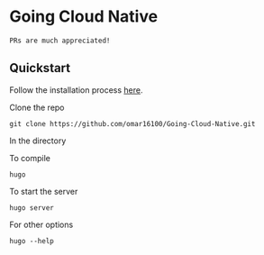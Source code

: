# Going Cloud Native

`PRs are much appreciated!`

## Quickstart

Follow the installation process [here](https://gohugo.io/getting-started/installing).

Clone the repo

```Shell
git clone https://github.com/omar16100/Going-Cloud-Native.git
```

In the directory

To compile

```Shell
hugo
```

To start the server

```Shell
hugo server
```

For other options

```Shell
hugo --help
```
